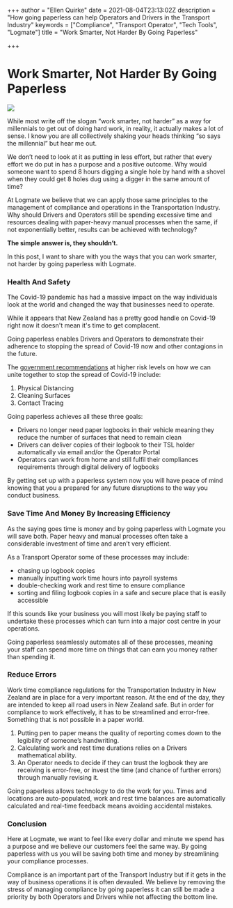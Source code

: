 +++
author = "Ellen Quirke"
date = 2021-08-04T23:13:02Z
description = "How going paperless can help Operators and Drivers in the Transport Industry"
keywords = ["Compliance", "Transport Operator", "Tech Tools", "Logmate"]
title = "Work Smarter, Not Harder By Going Paperless"

+++
# Work Smarter, Not Harder By Going Paperless

![](/uploads/iphone-technology-iphone-6-plus-apple-17663-1.jpg)

While most write off the slogan “work smarter, not harder” as a way for millennials to get out of doing hard work, in reality, it actually makes a lot of sense. I know you are all collectively shaking your heads thinking “so says the millennial” but hear me out. 

We don’t need to look at it as putting in less effort, but rather that every effort we do put in has a purpose and a positive outcome. Why would someone want to spend 8 hours digging a single hole by hand with a shovel when they could get 8 holes dug using a digger in the same amount of time?

At Logmate we believe that we can apply those same principles to the management of compliance and operations in the Transportation Industry. Why should Drivers and Operators still be spending excessive time and resources dealing with paper-heavy manual processes when the same, if not exponentially better, results can be achieved with technology? 

**The simple answer is, they shouldn’t.**

In this post, I want to share with you the ways that you can work smarter, not harder by going paperless with Logmate.

### Health And Safety

The Covid-19 pandemic has had a massive impact on the way individuals look at the world and changed the way that businesses need to operate. 

While it appears that New Zealand has a pretty good handle on Covid-19 right now it doesn't mean it's time to get complacent. 

Going paperless enables Drivers and Operators to demonstrate their adherence to stopping the spread of Covid-19 now and other contagions in the future. 

The [government recommendations](https://covid19.govt.nz/covid-19/how-were-uniting/) at higher risk levels on how we can unite together to stop the spread of Covid-19 include:

1. Physical Distancing
2. Cleaning Surfaces
3. Contact Tracing

Going paperless achieves all these three goals:

* Drivers no longer need paper logbooks in their vehicle meaning they reduce the number of surfaces that need to remain clean
* Drivers can deliver copies of their logbook to their TSL holder automatically via email and/or the Operator Portal
* Operators can work from home and still fulfil their compliances requirements through digital delivery of logbooks

By getting set up with a paperless system now you will have peace of mind knowing that you a prepared for any future disruptions to the way you conduct business. 

### Save Time And Money By Increasing Efficiency

As the saying goes time is money and by going paperless with Logmate you will save both. Paper heavy and manual processes often take a considerable investment of time and aren’t very efficient.

As a Transport Operator some of these processes may include: 

* chasing up logbook copies
* manually inputting work time hours into payroll systems
* double-checking work and rest time to ensure compliance
* sorting and filing logbook copies in a safe and secure place that is easily accessible

If this sounds like your business you will most likely be paying staff to undertake these processes which can turn into a major cost centre in your operations. 

Going paperless seamlessly automates all of these processes, meaning your staff can spend more time on things that can earn you money rather than spending it.

### Reduce Errors

Work time compliance regulations for the Transportation Industry in New Zealand are in place for a very important reason. At the end of the day, they are intended to keep all road users in New Zealand safe. But in order for compliance to work effectively, it has to be streamlined and error-free. Something that is not possible in a paper world.

1. Putting pen to paper means the quality of reporting comes down to the legibility of someone’s handwriting. 
2. Calculating work and rest time durations relies on a Drivers mathematical ability. 
3. An Operator needs to decide if they can trust the logbook they are receiving is error-free, or invest the time (and chance of further errors) through manually revising it.

Going paperless allows technology to do the work for you. Times and locations are auto-populated, work and rest time balances are automatically calculated and real-time feedback means avoiding accidental mistakes.

### Conclusion

Here at Logmate, we want to feel like every dollar and minute we spend has a purpose and we believe our customers feel the same way. By going paperless with us you will be saving both time and money by streamlining your compliance processes. 

Compliance is an important part of the Transport Industry but if it gets in the way of business operations it is often devauled. We believe by removing the stress of managing compliance by going paperless it can still be made a priority by both Operators and Drivers while not affecting the bottom line. 